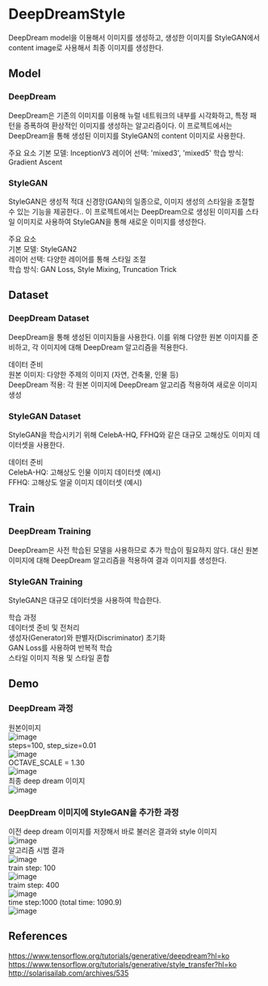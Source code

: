 # DeepDreamStyle
DeepDream model을 이용해서 이미지를 생성하고, 생성한 이미지를 StyleGAN에서 content image로 사용해서 최종 이미지를 생성한다.


## Model
### DeepDream
DeepDream은 기존의 이미지를 이용해 뉴럴 네트워크의 내부를 시각화하고, 특정 패턴을 증폭하여 환상적인 이미지를 생성하는 알고리즘이다. 이 프로젝트에서는 DeepDream을 통해 생성된 이미지를 StyleGAN의 content 이미지로 사용한다.

주요 요소
기본 모델: InceptionV3
레이어 선택: 'mixed3', 'mixed5'
학습 방식: Gradient Ascent

### StyleGAN
StyleGAN은 생성적 적대 신경망(GAN)의 일종으로, 이미지 생성의 스타일을 조절할 수 있는 기능을 제공한다.. 이 프로젝트에서는 DeepDream으로 생성된 이미지를 스타일 이미지로 사용하여 StyleGAN을 통해 새로운 이미지를 생성한다.  

주요 요소  
기본 모델: StyleGAN2  
레이어 선택: 다양한 레이어를 통해 스타일 조절  
학습 방식: GAN Loss, Style Mixing, Truncation Trick  

## Dataset
### DeepDream Dataset
DeepDream을 통해 생성된 이미지들을 사용한다. 이를 위해 다양한 원본 이미지를 준비하고, 각 이미지에 대해 DeepDream 알고리즘을 적용한다.  

데이터 준비  
원본 이미지: 다양한 주제의 이미지 (자연, 건축물, 인물 등)  
DeepDream 적용: 각 원본 이미지에 DeepDream 알고리즘 적용하여 새로운 이미지 생성  

### StyleGAN Dataset  
StyleGAN을 학습시키기 위해 CelebA-HQ, FFHQ와 같은 대규모 고해상도 이미지 데이터셋을 사용한다.  

데이터 준비  
CelebA-HQ: 고해상도 인물 이미지 데이터셋 (예시)  
FFHQ: 고해상도 얼굴 이미지 데이터셋 (예시)  

## Train
### DeepDream Training
DeepDream은 사전 학습된 모델을 사용하므로 추가 학습이 필요하지 않다. 대신 원본 이미지에 대해 DeepDream 알고리즘을 적용하여 결과 이미지를 생성한다.

### StyleGAN Training
StyleGAN은 대규모 데이터셋을 사용하여 학습한다.

학습 과정  
데이터셋 준비 및 전처리  
생성자(Generator)와 판별자(Discriminator) 초기화  
GAN Loss를 사용하여 반복적 학습  
스타일 이미지 적용 및 스타일 혼합  

## Demo

### DeepDream 과정
원본이미지  
![image](https://github.com/shfnqkdlfjtm/DeepDreamStyle/assets/144716487/81abc2fd-bf89-4be7-b693-bc2df1682ca5)  
steps=100, step_size=0.01  
![image](https://github.com/shfnqkdlfjtm/DeepDreamStyle/assets/144716487/12b7ec62-b0e8-46e9-acda-b8e90151ca59)  
OCTAVE_SCALE = 1.30  
![image](https://github.com/shfnqkdlfjtm/DeepDreamStyle/assets/144716487/9b0e1261-6280-40b4-8001-ff5628695144)  
최종 deep dream 이미지  
![image](https://github.com/shfnqkdlfjtm/DeepDreamStyle/assets/144716487/3f2675e1-8549-48d2-b335-48e6b47f2cb9)  

### DeepDream 이미지에 StyleGAN을 추가한 과정  
이전 deep dream 이미지를 저장해서 바로 불러온 결과와 style 이미지  
![image](https://github.com/shfnqkdlfjtm/DeepDreamStyle/assets/144716487/f6ed4a38-96b1-40b2-9f57-330ea3ae00b8)  
알고리즘 시범 결과  
![image](https://github.com/shfnqkdlfjtm/DeepDreamStyle/assets/144716487/94d5252c-a868-41f0-a632-6c3ab4e89e42)  
train step: 100  
![image](https://github.com/shfnqkdlfjtm/DeepDreamStyle/assets/144716487/f07b953d-10f7-49f1-abe5-dc93e2f332e4)  
traim step: 400  
![image](https://github.com/shfnqkdlfjtm/DeepDreamStyle/assets/144716487/54e02ba3-0465-4df0-a7b5-c884bc104737)  
time step:1000 (total time: 1090.9)  
![image](https://github.com/shfnqkdlfjtm/DeepDreamStyle/assets/144716487/4638ea09-52bc-4c3b-addb-af1466ebd790)  



## References
https://www.tensorflow.org/tutorials/generative/deepdream?hl=ko  
https://www.tensorflow.org/tutorials/generative/style_transfer?hl=ko  
http://solarisailab.com/archives/535  


